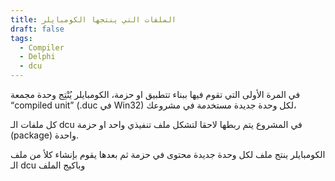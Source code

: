 ```yaml
---
title: الملفات التي ينتجها الكومبايلر
draft: false
tags:
  - Compiler
  - Delphi
  - dcu
---
```

في المرة الأولى التي تقوم فيها ببناء تتطبيق او حزمة، الكومبايلر يُنْتِج وحدة مجمعة “compiled unit” (.duc في Win32) لكل وحدة جديدة مستخدمة في مشروعك،

كل ملفات الـ dcu في المشروع يتم ربطها لاحقا لتشكل ملف تنفيذي واحد او حزمة (package) واحدة.

الكومبايلر ينتج ملف لكل وحدة جديدة محتوى في حزمة ثم بعدها يقوم بإنشاء كلأ من ملف الـ dcu وباكيج الملف 

